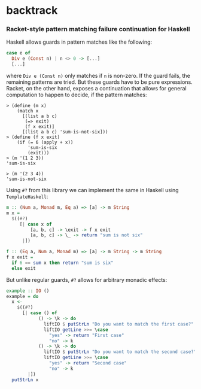 # backtrack
### Racket-style pattern matching failure continuation for Haskell

Haskell allows guards in pattern matches like the following:

```haskell
case e of
  Div e (Const n) | n <> 0 -> [...]
  [...]
```

where ``Div e (Const n)`` only matches if ``n`` is non-zero. If the guard fails, the remaining patterns are tried.
But these guards have to be pure expressions.
Racket, on the other hand, exposes a continuation that allows for general computation to happen to decide, if the pattern matches:

```racket
> (define (m x)
    (match x
      [(list a b c)
       (=> exit)
       (f x exit)]
      [(list a b c) 'sum-is-not-six]))
> (define (f x exit)
    (if (= 6 (apply + x))
        'sum-is-six
        (exit)))
> (m '(1 2 3))
'sum-is-six

> (m '(2 3 4))
'sum-is-not-six
````

Using ``#?`` from this library we can implement the same in Haskell using ``TemplateHaskell``:

```haskell
m :: (Num a, Monad m, Eq a) => [a] -> m String
m x =
  $((#?)
     [| case x of
         [a, b, c] -> \exit -> f x exit
         [a, b, c] -> \_ -> return "sum is not six"
      |])

f :: (Eq a, Num a, Monad m) => [a] -> m String -> m String
f x exit =
  if 6 == sum x then return "sum is six"
  else exit
```

But unlike regular guards, ``#?`` allows for arbitrary monadic effects:

```haskell
example :: IO ()
example = do
  x <-
    $((#?)
      [| case () of
            () -> \k -> do
              liftIO $ putStrLn "Do you want to match the first case?"
              liftIO getLine >>= \case
                "yes" -> return "First case"
                "no" -> k
            () -> \k -> do
              liftIO $ putStrLn "Do you want to match the second case?"
              liftIO getLine >>= \case
                "yes" -> return "Second case"
                "no" -> k
        |])
  putStrLn x
```

